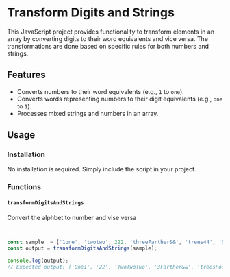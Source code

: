 # Transform Digits and Strings

This JavaScript project provides functionality to transform elements in an array by converting digits to their word equivalents and vice versa. The transformations are done based on specific rules for both numbers and strings.

## Features

- Converts numbers to their word equivalents (e.g., `1` to `one`).
- Converts words representing numbers to their digit equivalents (e.g., `one` to `1`).
- Processes mixed strings and numbers in an array.

## Usage

### Installation

No installation is required. Simply include the script in your project.

### Functions

#### `transformDigitsAndStrings`

Convert the alphbet to number and vise versa

```javascript


const sample  = ['1one', 'twotwo', 222, 'threeFarther&&', 'trees44', '555Five'];
const output = transformDigitsAndStrings(sample);

console.log(output);
// Expected output: ['One1', '22', 'TwoTwoTwo', '3Farther&&', 'treesFourFour', 'FiveFiveFive5']

